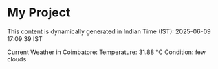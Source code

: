 # My Project

This content is dynamically generated in Indian Time (IST): 2025-06-09 17:09:39 IST


Current Weather in Coimbatore:
Temperature: 31.88 °C
Condition: few clouds
